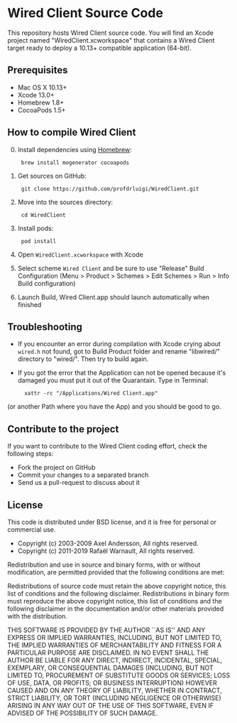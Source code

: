 # Wired Client Source Code

This repository hosts Wired Client source code. You will find an Xcode project named "WiredClient.xcworkspace" that contains a Wired Client target ready to deploy a 10.13+ compatible application (64-bit).

## Prerequisites

- Mac OS X 10.13+
- Xcode 13.0+
- Homebrew 1.8+
- CocoaPods 1.5+

## How to compile Wired Client

0. Install dependencies using [Homebrew](https://brew.sh):
		
		brew install mogenerator cocoapods
		
2. Get sources on GitHub:

		git clone https://github.com/profdrluigi/WiredClient.git
		
3. Move into the sources directory:
		
		cd WiredClient
		
5. Install pods:

		pod install
		
6. Open `WiredClient.xcworkspace` with Xcode

7. Select scheme `Wired Client` and be sure to use "Release" Build Configuration (Menu > Product > Schemes > Edit Schemes > Run > Info  Build configuration)

8. Launch Build, Wired Client.app should launch automatically when finished


## Troubleshooting

- If you encounter an error during compilation with Xcode crying about `wired.h` not found, got to Build Product folder and rename "libwired/" directory to "wired/". Then try to build again.

- If you got the error that the Application can not be opened because it's damaged you must put it out of the Quarantain. Type in Terminal:

  		xattr -rc "/Applications/Wired Client.app"

 (or another Path where you have the App) and you should be good to go.

## Contribute to the project

If you want to contribute to the Wired Client coding effort, check the following steps:

- Fork the project on GitHub
- Commit your changes to a separated branch
- Send us a pull-request to discuss about it

## License

This code is distributed under BSD license, and it is free for personal or commercial use.
		
- Copyright (c) 2003-2009 Axel Andersson, All rights reserved.
- Copyright (c) 2011-2019 Rafaël Warnault, All rights reserved.
		
Redistribution and use in source and binary forms, with or without modification, are permitted provided that the following conditions are met:
		
Redistributions of source code must retain the above copyright notice, this list of conditions and the following disclaimer. Redistributions in binary form must reproduce the above copyright notice, this list of conditions and the following disclaimer in the documentation and/or other materials provided with the distribution.
		
THIS SOFTWARE IS PROVIDED BY THE AUTHOR ``AS IS'' AND ANY EXPRESS OR IMPLIED WARRANTIES, INCLUDING, BUT NOT LIMITED TO, THE IMPLIED WARRANTIES OF MERCHANTABILITY AND FITNESS FOR A PARTICULAR PURPOSE ARE DISCLAIMED. IN NO EVENT SHALL THE AUTHOR BE LIABLE FOR ANY DIRECT, INDIRECT, INCIDENTAL, SPECIAL, EXEMPLARY, OR CONSEQUENTIAL DAMAGES (INCLUDING, BUT NOT LIMITED TO, PROCUREMENT OF SUBSTITUTE GOODS OR SERVICES; LOSS OF USE, DATA, OR PROFITS; OR BUSINESS INTERRUPTION) HOWEVER CAUSED AND ON ANY THEORY OF LIABILITY, WHETHER IN CONTRACT, STRICT LIABILITY, OR TORT (INCLUDING NEGLIGENCE OR OTHERWISE) ARISING IN ANY WAY OUT OF THE USE OF THIS SOFTWARE, EVEN IF ADVISED OF THE POSSIBILITY OF SUCH DAMAGE.

